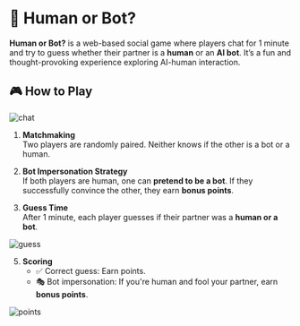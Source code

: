 # 🤖 Human or Bot?

**Human or Bot?** is a web-based social game where players chat for 1 minute and try to guess whether their partner is a **human** or an **AI bot**. It’s a fun and thought-provoking experience exploring AI-human interaction.

## 🎮 How to Play

![chat](https://github.com/user-attachments/assets/232f7f6e-0326-48b2-b9e3-2d29e1963418)

1. **Matchmaking**  
   Two players are randomly paired. Neither knows if the other is a bot or a human.

2. **Bot Impersonation Strategy**  
   If both players are human, one can **pretend to be a bot**. If they successfully convince the other, they earn **bonus points**.

3. **Guess Time**  
   After 1 minute, each player guesses if their partner was a **human or a bot**.
   
![guess](https://github.com/user-attachments/assets/350b1eab-4c45-4250-849c-947f8e83e2ca)

5. **Scoring**
   - ✅ Correct guess: Earn points.
   - 🎭 Bot impersonation: If you're human and fool your partner, earn **bonus points**.

![points](https://github.com/user-attachments/assets/c0866958-da2c-4942-b6b7-cfb5ee0035fa)
